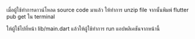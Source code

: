 เมื่อผู้ใช้ทำการดาวน์โหลด source code มาแล้ว ให้ทำการ unzip file จากนั้นพิมพ์ flutter pub get ใน terminal

ให้ผู้ใช้ไปที่หน้า lib/main.dart แล้วให้ผู้ใช้ทำการ run แอปพลิเคชันจากหน้านี้

